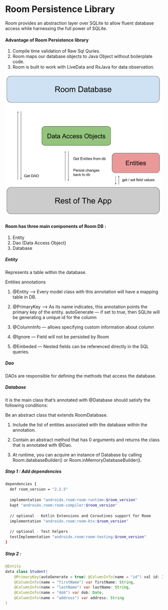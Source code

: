 # Room Persistence Library 

Room provides an abstraction layer over SQLite to allow fluent database access while harnessing the full power of SQLite.

#### Advantage of Room Persistence library 

1. Compile time validation of Raw Sql Quries.
2. Room maps our database objects to Java Object without boilerplate code.
3. Room is built to work with LiveData and RxJava for data observation.

<p align="center">
  <img  src="1_nPLp8XsB7e529f82XgddyA.png">
</p>


#### Room has three main components of Room DB :

1. Entity
2. Dao (Data Access Object)
3. Database


##### Entity 

Represents a table within the database.

Entities annotations

1. @Entity —>  Every model class with this annotation will have a mapping table in DB.

2. @PrimaryKey —>  As its name indicates, this annotation points the primary key of the entity. 
   autoGenerate — if set to true, then SQLite will be generating a unique id for the column
   
3. @ColumnInfo — allows specifying custom information about column   

4. @Ignore — Field will not be persisted by Room

5. @Embeded — Nested fields can be referenced directly in the SQL queries.


##### Dao

DAOs are responsible for defining the methods that access the database.

##### Database 

It is the main class that’s annotated with @Database should satisfy the following conditions:

Be an abstract class that extends RoomDatabase.

1. Include the list of entities associated with the database within the annotation.

2. Contain an abstract method that has 0 arguments and returns the class that is annotated with @Dao.

3. At runtime, you can acquire an instance of Database by calling Room.databaseBuilder() or Room.inMemoryDatabaseBuilder().


##### Step 1 : Add dependencies 


```sh
dependencies {
  def room_version = "2.2.5"

  implementation "androidx.room:room-runtime:$room_version"
  kapt "androidx.room:room-compiler:$room_version"

  // optional - Kotlin Extensions and Coroutines support for Room
  implementation "androidx.room:room-ktx:$room_version"

  // optional - Test helpers
  testImplementation "androidx.room:room-testing:$room_version"
}

```

##### Step 2 : 

```java
@Entity
data class Student(
    @PrimaryKey(autoGenerate = true) @ColumnInfo(name = "id") val id: Int,
    @ColumnInfo(name = "firstName") var firstName: String,
    @ColumnInfo(name = "lastName") var lastName: String,
    @ColumnInfo(name = "dob") var dob: Date,
    @ColumnInfo(name = "address") var address: String
)
```

